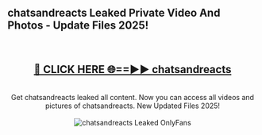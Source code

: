 <h2>chatsandreacts Leaked Private Video And Photos - Update Files 2025!</h2>
<br>
<div align="center">
<h2><a href="https://top-ai-tools.click/QrbHav" rel="nofollow">🔴 CLICK HERE 🌐==►► chatsandreacts</a></h2>
<br>
Get chatsandreacts leaked all content. Now you can access all videos and pictures of chatsandreacts. New Updated Files 2025!
<br>
<br>
<a href="https://top-ai-tools.click/QrbHav" rel="nofollow" data-target="animated-image.originalLink"><img src="https://i.ibb.co.com/WyWwxjT/player-gif2.gif" alt="chatsandreacts Leaked  OnlyFans" style="max-width: 100%; display: inline-block;" data-target="animated-image.originalImage"></a>
</div>
<br>